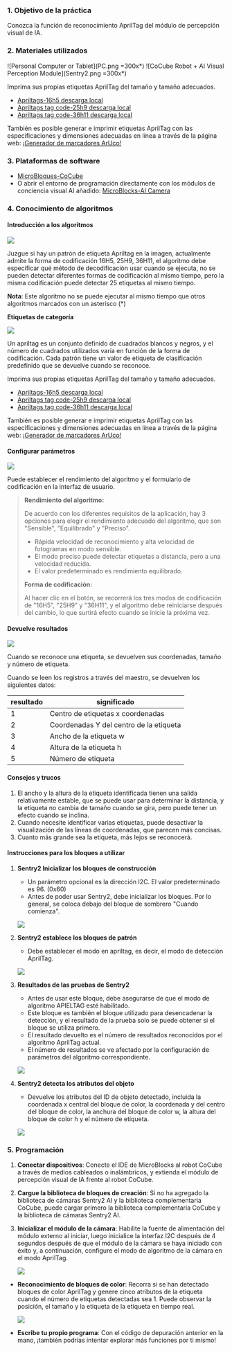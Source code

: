 ### 1. Objetivo de la práctica

Conozca la función de reconocimiento AprilTag del módulo de percepción visual de IA.

### 2. Materiales utilizados

![Personal Computer or Tablet](PC.png =300x*)
![CoCube Robot + AI Visual Perception Module](Sentry2.png =300x*)

Imprima sus propias etiquetas AprilTag del tamaño y tamaño adecuados.

- [Apriltags-16h5 descarga local](https://tosee.readthedocs.io/zh/latest/_downloads/69489d7ebc0ff9d43cc92893281b6731/apriltags%E6%A0%87%E7%AD%BE%E7%BC%96%E7%A0%81-16h5.pdf)  
- [Apriltags tag code-25h9 descarga local](https://tosee.readthedocs.io/zh/latest/_downloads/2d2a4bff63b80e05f846a60d48b27afd/apriltags%E6%A0%87%E7%AD%BE%E7%BC%96%E7%A0%81-25h9.pdf)  
- [Apriltags tag code-36h11 descarga local](https://tosee.readthedocs.io/zh/latest/_downloads/d9438412c56f6105a50ac4057d980c49/apriltags%E6%A0%87%E7%AD%BE%E7%BC%96%E7%A0%81-36h11.pdf)  

También es posible generar e imprimir etiquetas AprilTag con las especificaciones y dimensiones adecuadas en línea a través de la página web: [¡Generador de marcadores ArUco!](https://chev.me/arucogen/)

### 3. Plataformas de software

- [MicroBloques-CoCube](https://microblocksfun.cn/run/microblocks.html#scripts=GP%20Scripts%0Adepends%20%27CoCube%27)  
- O abrir el entorno de programación directamente con los módulos de conciencia visual AI añadido: [MicroBlocks-AI Camera](https://microblocksfun.cn/run/microblocks.html#scripts=GP%20Scripts%0Adepends%20%27CoCube%20Module%27%20%27Sentry2%20AI%20camera%27)

### 4. Conocimiento de algoritmos

#### Introducción a los algoritmos

![](image-2.png)

Juzgue si hay un patrón de etiqueta Apriltag en la imagen, actualmente admite la forma de codificación 16H5, 25H9, 36H11, el algoritmo debe especificar qué método de decodificación usar cuando se ejecuta, no se pueden detectar diferentes formas de codificación al mismo tiempo, pero la misma codificación puede detectar 25 etiquetas al mismo tiempo.

**Nota**: Este algoritmo no se puede ejecutar al mismo tiempo que otros algoritmos marcados con un asterisco (*)

**Etiquetas de categoría**

![](image-3.png)

Un apriltag es un conjunto definido de cuadrados blancos y negros, y el número de cuadrados utilizados varía en función de la forma de codificación. Cada patrón tiene un valor de etiqueta de clasificación predefinido que se devuelve cuando se reconoce.

Imprima sus propias etiquetas AprilTag del tamaño y tamaño adecuados.

- [Apriltags-16h5 descarga local](https://tosee.readthedocs.io/zh/latest/_downloads/69489d7ebc0ff9d43cc92893281b6731/apriltags%E6%A0%87%E7%AD%BE%E7%BC%96%E7%A0%81-16h5.pdf)  
- [Apriltags tag code-25h9 descarga local](https://tosee.readthedocs.io/zh/latest/_downloads/2d2a4bff63b80e05f846a60d48b27afd/apriltags%E6%A0%87%E7%AD%BE%E7%BC%96%E7%A0%81-25h9.pdf)  
- [Apriltags tag code-36h11 descarga local](https://tosee.readthedocs.io/zh/latest/_downloads/d9438412c56f6105a50ac4057d980c49/apriltags%E6%A0%87%E7%AD%BE%E7%BC%96%E7%A0%81-36h11.pdf)  

También es posible generar e imprimir etiquetas AprilTag con las especificaciones y dimensiones adecuadas en línea a través de la página web: [¡Generador de marcadores ArUco!](https://chev.me/arucogen/)

#### Configurar parámetros

![](image-1.png)

Puede establecer el rendimiento del algoritmo y el formulario de codificación en la interfaz de usuario.

> **Rendimiento del algoritmo:**
>
> De acuerdo con los diferentes requisitos de la aplicación, hay 3 opciones para elegir el rendimiento adecuado del algoritmo, que son "Sensible", "Equilibrado" y "Preciso".
>
> - Rápida velocidad de reconocimiento y alta velocidad de fotogramas en modo sensible. 
> - El modo preciso puede detectar etiquetas a distancia, pero a una velocidad reducida. 
> - El valor predeterminado es rendimiento equilibrado.
>
> **Forma de codificación:**
>
> Al hacer clic en el botón, se recorrerá los tres modos de codificación de "16H5", "25H9" y "36H11", y el algoritmo debe reiniciarse después del cambio, lo que surtirá efecto cuando se inicie la próxima vez.

#### Devuelve resultados

![](image.png)

Cuando se reconoce una etiqueta, se devuelven sus coordenadas, tamaño y número de etiqueta.

Cuando se leen los registros a través del maestro, se devuelven los siguientes datos:

| **resultado** | **significado**          |
|------------|----------------------|
| 1          | Centro de etiquetas x coordenadas |
| 2          | Coordenadas Y del centro de la etiqueta |
| 3          | Ancho de la etiqueta w       |
| 4          | Altura de la etiqueta h      |
| 5          | Número de etiqueta             |

#### Consejos y trucos

1. El ancho y la altura de la etiqueta identificada tienen una salida relativamente estable, que se puede usar para determinar la distancia, y la etiqueta no cambia de tamaño cuando se gira, pero puede tener un efecto cuando se inclina.
2. Cuando necesite identificar varias etiquetas, puede desactivar la visualización de las líneas de coordenadas, que parecen más concisas.
3. Cuanto más grande sea la etiqueta, más lejos se reconocerá.

#### Instrucciones para los bloques a utilizar

1. **Sentry2 Inicializar los bloques de construcción**

   - Un parámetro opcional es la dirección I2C. El valor predeterminado es 96. (0x60)
   - Antes de poder usar Sentry2, debe inicializar los bloques. Por lo general, se coloca debajo del bloque de sombrero "Cuando comienza".

   ![](init.png)

2. **Sentry2 establece los bloques de patrón**

   - Debe establecer el modo en apriltag, es decir, el modo de detección AprilTag.

   ![](apriltag.png)

3. **Resultados de las pruebas de Sentry2**

   - Antes de usar este bloque, debe asegurarse de que el modo de algoritmo APIELTAG esté habilitado.
   - Este bloque es también el bloque utilizado para desencadenar la detección, y el resultado de la prueba solo se puede obtener si el bloque se utiliza primero.
   - El resultado devuelto es el número de resultados reconocidos por el algoritmo AprilTag actual.
   - El número de resultados se ve afectado por la configuración de parámetros del algoritmo correspondiente.

   ![](resultblock.png)

4. **Sentry2 detecta los atributos del objeto**

   - Devuelve los atributos del ID de objeto detectado, incluida la coordenada x central del bloque de color, la coordenada y del centro del bloque de color, la anchura del bloque de color w, la altura del bloque de color h y el número de etiqueta.

   ![](property.png)

### 5. Programación

1. **Conectar dispositivos**: Conecte el IDE de MicroBlocks al robot CoCube a través de medios cableados o inalámbricos, y extienda el módulo de percepción visual de IA frente al robot CoCube.

2. **Cargue la biblioteca de bloques de creación**: Si no ha agregado la biblioteca de cámaras Sentry2 AI y la biblioteca complementaria CoCube, puede cargar primero la biblioteca complementaria CoCube y la biblioteca de cámaras Sentry2 AI.

3. **Inicializar el módulo de la cámara**: Habilite la fuente de alimentación del módulo externo al iniciar, luego inicialice la interfaz I2C después de 4 segundos después de que el módulo de la cámara se haya iniciado con éxito y, a continuación, configure el modo de algoritmo de la cámara en el modo AprilTag.

   ![](apriltaginit.png)

* **Reconocimiento de bloques de color**: Recorra si se han detectado bloques de color AprilTag y genere cinco atributos de la etiqueta cuando el número de etiquetas detectadas sea 1. Puede observar la posición, el tamaño y la etiqueta de la etiqueta en tiempo real.

   ![](result.png)

* **Escribe tu propio programa**: Con el código de depuración anterior en la mano, ¡también podrías intentar explorar más funciones por ti mismo!